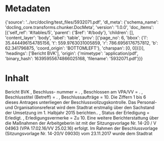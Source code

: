 # Metadaten
{'source': '../src/docling/test_files/5932071.pdf', 'dl_meta': {'schema_name': 'docling_core.transforms.chunker.DocMeta', 'version': '1.0.0', 'doc_items': [{'self_ref': '#/tables/5', 'parent': {'$ref': '#/body'}, 'children': [], 'content_layer': 'body', 'label': 'table', 'prov': [{'page_no': 6, 'bbox': {'l': 35.444496154785156, 't': 559.9763031005859, 'r': 786.6956176757812, 'b': 62.341796875, 'coord_origin': 'BOTTOMLEFT'}, 'charspan': [0, 0]}]}], 'headings': ['Bericht BVK'], 'origin': {'mimetype': 'application/pdf', 'binary_hash': 16395955674866025168, 'filename': '5932071.pdf'}}}

# Inhalt
Bericht BVK
, Beschluss- nummer = . , Beschlossen am VPA/VV = . , Beschlusstitel (Betreff) = . , Beschlussaufträge = 10. Die Ziffern 1 bis 6 dieses Antrages unterliegen der Beschlussvollzugskontrolle. Das Personal- und Organisationsreferat wird dem Stadtrat erstmalig über den Sachstand der Umsetzung im 1. Halbjahr 2015 berichten.. , Status der Erledigung = Erledigt. , Erledigungsvermerke = Zu 10. Eine weitere Berichterstattung über die Maßnahmen der Arbeitgeberin ist mit der Sitzungsvorlage Nr. 14-20 / V 04963 (VPA 17.02.16/VV 25.02.16) erfolgt. Im Rahmen der Beschlussvorlage (Sitzungsvorlage Nr. 14-20/V 09030) vom 23.11.2017 wurde dem Stadtrat